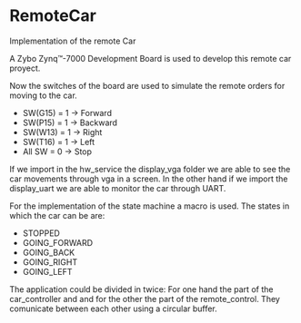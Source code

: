 # RemoteCar
Implementation of the remote Car

A Zybo Zynq™-7000 Development Board is used to develop this remote car proyect.

Now the switches of the board are used to simulate the remote orders for moving to the car.
* SW(G15) = 1 -> Forward
* SW(P15) = 1 -> Backward
* SW(W13) = 1 -> Right
* SW(T16) = 1 -> Left 
* All SW = 0  -> Stop

If we import in the hw_service the display_vga folder we are able to see the car movements 
through vga in a screen. In the other hand if we import the display_uart we are able to
monitor the car through UART.

For the implementation of the state machine a macro is used. The states in which the car
can be are:
* STOPPED
* GOING_FORWARD
* GOING_BACK
* GOING_RIGHT
* GOING_LEFT

The application could be divided in twice: For one hand the part of the car_controller and
and for the other the part of the remote_control. They comunicate between each other using
a circular buffer.
